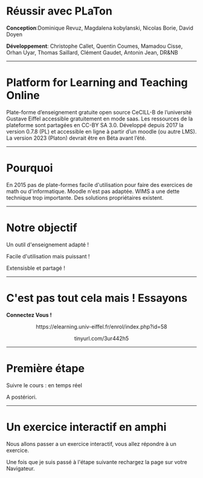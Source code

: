 




# Réussir avec PLaTon


**Conception**:Dominique Revuz, Magdalena kobylanski, Nicolas Borie, David Doyen

**Développement**: Christophe Callet, Quentin Coumes, Mamadou Cisse, Orhan Uyar, Thomas Saillard, Clément Gaudet, Antonin Jean, DR&NB




***

#  Platform for Learning and Teaching Online


Plate-forme d’enseignement gratuite open source CeCILL-B  de l’université Gustave Eiffel accessible gratuitement en mode saas.
Les ressources de la plateforme sont partagées en CC-BY SA 3.0. 
Développé depuis 2017 la version 0.7.8 (PL) et accessible en ligne à partir d’un moodle (ou autre LMS).
La version 2023 (Platon) devrait être en Béta avant l’été.

***

# Pourquoi 





En 2015 pas de plate-formes facile d'utilisation pour faire des exercices de math ou d'informatique.
Moodle n'est pas adaptée.
WIMS a une dette technique trop importante.
Des solutions propriétaires existent.


***

# Notre objectif 

Un outil d'enseignement adapté !

Facile d'utilisation mais puissant !

Extensisble et partagé !


***

# C'est pas tout cela mais ! Essayons

<span style="center"> **Connectez Vous !**</span>


<p align="center" > https://elearning.univ-eiffel.fr/enrol/index.php?id=58</p>

<p align="center" > tinyurl.com/3ur442h5 </p>


***

# Première étape 

Suivre le cours : en temps réel 

A postériori.

***

# Un exercice interactif en amphi 

Nous allons passer a un exercice interactif, vous allez répondre à un exercice.

Une fois que je suis passé à l'étape suivante rechargez la page sur votre  Navigateur.

